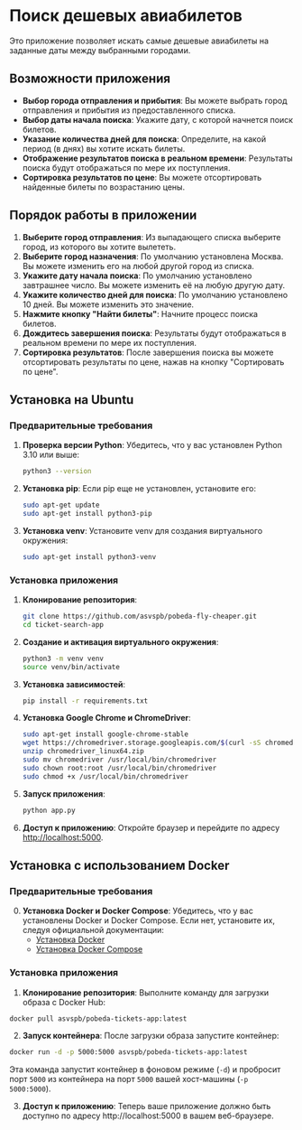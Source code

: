# Поиск дешевых авиабилетов

Это приложение позволяет искать самые дешевые авиабилеты на заданные даты между выбранными городами.

## Возможности приложения

- **Выбор города отправления и прибытия**: Вы можете выбрать город отправления и прибытия из предоставленного списка.
- **Выбор даты начала поиска**: Укажите дату, с которой начнется поиск билетов.
- **Указание количества дней для поиска**: Определите, на какой период (в днях) вы хотите искать билеты.
- **Отображение результатов поиска в реальном времени**: Результаты поиска будут отображаться по мере их поступления.
- **Сортировка результатов по цене**: Вы можете отсортировать найденные билеты по возрастанию цены.

## Порядок работы в приложении

1. **Выберите город отправления**: Из выпадающего списка выберите город, из которого вы хотите вылететь.
2. **Выберите город назначения**: По умолчанию установлена Москва. Вы можете изменить его на любой другой город из списка.
3. **Укажите дату начала поиска**: По умолчанию установлено завтрашнее число. Вы можете изменить её на любую другую дату.
4. **Укажите количество дней для поиска**: По умолчанию установлено 10 дней. Вы можете изменить это значение.
5. **Нажмите кнопку "Найти билеты"**: Начните процесс поиска билетов.
6. **Дождитесь завершения поиска**: Результаты будут отображаться в реальном времени по мере их поступления.
7. **Сортировка результатов**: После завершения поиска вы можете отсортировать результаты по цене, нажав на кнопку "Сортировать по цене".

## Установка на Ubuntu

### Предварительные требования

1. **Проверка версии Python**: Убедитесь, что у вас установлен Python 3.10 или выше:

   ```bash
   python3 --version
   ```

2. **Установка pip**: Если pip еще не установлен, установите его:

   ```bash
   sudo apt-get update
   sudo apt-get install python3-pip
   ```

3. **Установка venv**: Установите venv для создания виртуального окружения:

   ```bash
   sudo apt-get install python3-venv
   ```

### Установка приложения

1. **Клонирование репозитория**:
   ```bash
   git clone https://github.com/asvspb/pobeda-fly-cheaper.git
   cd ticket-search-app
   ```

2. **Создание и активация виртуального окружения**:

   ```bash
   python3 -m venv venv
   source venv/bin/activate
   ```

3. **Установка зависимостей**:

   ```bash
   pip install -r requirements.txt
   ```

4. **Установка Google Chrome и ChromeDriver**:

   ```bash
   sudo apt-get install google-chrome-stable
   wget https://chromedriver.storage.googleapis.com/$(curl -sS chromedriver.storage.googleapis.com/LATEST_RELEASE)/chromedriver_linux64.zip
   unzip chromedriver_linux64.zip
   sudo mv chromedriver /usr/local/bin/chromedriver
   sudo chown root:root /usr/local/bin/chromedriver
   sudo chmod +x /usr/local/bin/chromedriver
   ```

5. **Запуск приложения**:

   ```bash
   python app.py
   ```

6. **Доступ к приложению**: Откройте браузер и перейдите по адресу [http://localhost:5000](http://localhost:5000).

## Установка с использованием Docker

### Предварительные требования

0. **Установка Docker и Docker Compose**: Убедитесь, что у вас установлены Docker и Docker Compose. Если нет, установите их, следуя официальной документации:
   - [Установка Docker](https://docs.docker.com/get-docker/)
   - [Установка Docker Compose](https://docs.docker.com/compose/install/)

### Установка приложения
1. **Клонирование репозитория**:
Выполните команду для загрузки образа с Docker Hub:

```bash
docker pull asvspb/pobeda-tickets-app:latest
```

2. **Запуск контейнера**:
После загрузки образа запустите контейнер:

```bash
docker run -d -p 5000:5000 asvspb/pobeda-tickets-app:latest
```
Эта команда запустит контейнер в фоновом режиме (`-d`) и пробросит порт `5000` из контейнера на порт `5000` вашей хост-машины (`-p 5000:5000`).

3. **Доступ к приложению**:
Теперь ваше приложение должно быть доступно по адресу http://localhost:5000 в вашем веб-браузере.